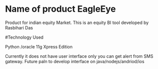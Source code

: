 #  Name of product EagleEye 
Product for indian equity Market.
This is an equity BI tool developed by Rasbihari Das

#Technology Used 

Python /oracle 11g Xpress Edition

Currently it does not have user interface only you can get alert from SMS gateway.
Future paln to develop interface on java/nodejs/andriod/ios 






